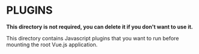 # PLUGINS

**This directory is not required, you can delete it if you don't want to use it.**

This directory contains Javascript plugins that you want to run before mounting the root Vue.js application.
